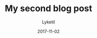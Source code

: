 ---
slug: "my-second-post"
date: "2017-11-02"
title: "My second blog post"
desc: "Only love is all maroon. Gluey feathers on a flume. Sky is womb and she's the moon. Bon Iver à tous."
featured_image: "./img/sony-alpha-7.jpeg"
author: Lyketil
complexity: 2
goals: ["referral", "repeat"]
category: "website"
tools: ["facebook-ads"]
featured: 2
# draft: true
---